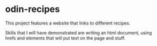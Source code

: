 # odin-recipes
This project features a website that links to different recipes. 

Skills that I will have demonstrated are writing an html document,
using hrefs and elements that will put text on the page and stuff.